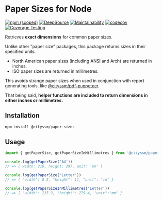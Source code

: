 # Paper Sizes for Node

[![npm (scoped)](https://img.shields.io/npm/v/@cityssm/paper-sizes)](https://www.npmjs.com/package/@cityssm/paper-sizes)
[![DeepSource](https://app.deepsource.com/gh/cityssm/node-paper-sizes.svg/?label=active+issues&show_trend=true&token=IZDF732zv79o7EdsM_Ov2MRb)](https://app.deepsource.com/gh/cityssm/node-paper-sizes/)
[![Maintainability](https://api.codeclimate.com/v1/badges/639d4198aca631b45c17/maintainability)](https://codeclimate.com/github/cityssm/node-paper-sizes/maintainability)
[![codecov](https://codecov.io/gh/cityssm/node-paper-sizes/graph/badge.svg?token=G4FS2U0JJK)](https://codecov.io/gh/cityssm/node-paper-sizes)
[![Coverage Testing](https://github.com/cityssm/node-paper-sizes/actions/workflows/coverage.yml/badge.svg)](https://github.com/cityssm/node-paper-sizes/actions/workflows/coverage.yml)

Retrieves **exact dimensions** for common paper sizes.

Unlike other "paper size" packages, this package returns sizes in their specified units.

- North American paper sizes (including ANSI and Arch) are returned in inches.
- ISO paper sizes are returned in millimetres.

This avoids strange paper sizes when used in conjunction with report generating tools,
like [@cityssm/pdf-puppeteer](https://www.npmjs.com/package/@cityssm/pdf-puppeteer).

That being said, **helper functions are included to return dimensions
in either inches or millimetres.**

## Installation

```sh
npm install @cityssm/paper-sizes
```

## Usage

```javascript
import { getPaperSize, getPaperSizeInMillimetres } from '@cityssm/paper-sizes'

console.log(getPaperSize('A4'))
// => { width: 210, height: 297, unit: 'mm' }

console.log(getPaperSize('Letter'))
// => { "width": 8.5, "height": 11, "unit": "in" }

console.log(getPaperSizeInMillimetres('Letter'))
// => { "width": 215.9, "height": 279.4, "unit":"mm" }
```
